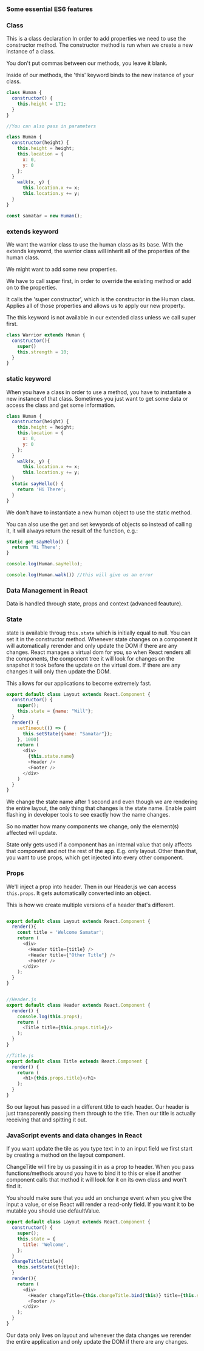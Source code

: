 ### Some essential ES6 features
### Class
This is a class declaration
In order to add properties we need to use the constructor method.
The constructor method is run when we create a new instance of a class.

You don't put commas between our methods, you leave it blank.

Inside of our methods, the 'this' keyword binds to the new instance of your class.

```js
class Human {
  constructor() {
    this.height = 171;
  }
}

//You can also pass in parameters

class Human {
  constructor(height) {
    this.height = height;
    this.location = {
      x: 0,
      y: 0
    };
  }
    walk(x, y) {
      this.location.x += x;
      this.location.y += y;
  }
}

const samatar = new Human();

```

### extends keyword
We want the warrior class to use the human class as its base. With the extends keyworrd, the warrior class will inherit all of the properties of the human class.

We might want to add some new properties.

We have to call super first, in order to override the existing method or add on to the properties.

It calls the 'super constructor', which is the constructor in the Human class. Applies all of those properties and allows us to apply our new property.

The this keyword is not available in our extended class unless we call super first.

```js
class Warrior extends Human {
  constructor(){
    super()
    this.strength = 10;
  }
}
```

### static keyword
When you have a class in order to use a method, you have to instantiate  a new instance of that class. Sometimes you just want to get some data or access the class and get some information.

```js
class Human {
  constructor(height) {
    this.height = height;
    this.location = {
      x: 0,
      y: 0
    };
  }
    walk(x, y) {
      this.location.x += x;
      this.location.y += y;
  }
  static sayHello() {
    return 'Hi There';
  }
}

```

We don't have to instantiate a new human object to use the static method.

You can also use the get and set kewyords of objects so instead of calling it, it will always return the result of the function, e.g.:
```js
static get sayHello() {
  return 'Hi There';
}

console.log(Human.sayHello);

```

```js
console.log(Human.walk()) //this will give us an error
```


### Data Management in React
Data is handled through state, props and context (advanced feauture).

### State

state is available throug ```this.state``` which is initially equal to null.
You can set it in the constructor method. Whenever state changes on a component it will automatically rerender and only update the DOM if there are any changes. React manages a virtual dom for you, so when React renders all the components, the component tree it will look for changes on the snapshot it took before the update on the virtual dom. If there are any changes it will only then update the DOM.

This allows for our applications to become extremely fast.


```js
export default class Layout extends React.Component {
  constructor() {
    super();
    this.state = {name: "Will"};
  }
  render() {
    setTimeout(() => {
      this.setState({name: "Samatar"});
    }, 1000)
    return (
      <div>
        {this.state.name}
        <Header />
        <Footer />
      </div>
    )
  }
}

```

We change the state name after 1 second and even though we are rendering the entire layout, the only thing that changes is the state name. Enable paint flashing in developer tools to see exactly how the name changes.

So no matter how many components we change, only the element(s) affected will update.

State only gets used if a component has an internal value that only affects that component and not the rest of the app. E.g. only layout. Other than that, you want to use props, which get injected into every other component.

### Props

We'll inject a prop into header. Then in our Header.js we can access ``this.props``. It gets automatically converted into an object.

This is how we create multiple versions of a header that's different.

```js

export default class Layout extends React.Component {
  render(){
    const title = 'Welcome Samatar';
    return (
      <div>
        <Header title={title} />
        <Header title={"Other Title"} />
        <Footer />
      </div>
    );
  }
}


//Header.js
export default class Header extends React.Component {
  render() {
    console.log(this.props);
    return (
      <Title title={this.props.title}/>
    );
  }
}

//Title.js
export default class Title extends React.Component {
  render() {
    return (
      <h1>{this.props.title}</h1>
    );
  }
}

```

So our layout has passed in a different title to each header. Our header is just transparently passing them through to the title. Then our title is actually receiving that and spitting it out.

### JavaScript events and data changes in React

If you want update the tile as you type text in to an input field we first start by creating a method on the layout component.

ChangeTitle  will fire by us passing it in as a prop to header. When you pass functions/methods around you have to bind it to this or else if another component calls that method it will look for it on its own class and won't find it.

You should make sure that you add an onchange event when you give the input a value, or else React will render a read-only field. If you want it to be mutable you should use defaultValue.

```js
export default class Layout extends React.Component {
  constructor() {
    super();
    this.state = {
      title: 'Welcome',
    };
  }
  changeTitle(title){
    this.setState({title});
  }
  render(){
    return (
      <div>
        <Header changeTitle={this.changeTitle.bind(this)} title={this.state.title}/>
        <Footer />
      </div>
    );
  }
}
```

Our data only lives on layout and whenever the data changes we rerender the entire application and only update the DOM if there are any changes.
